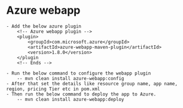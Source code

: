 # Azure webapp

	- Add the below azure plugin
		<!-- Azure webapp plugin -->
		<plugin> 
	        <groupId>com.microsoft.azure</groupId>  
	        <artifactId>azure-webapp-maven-plugin</artifactId>  
	        <version>1.8.0</version>
	    </plugin
	    <!-- Ends -->
	    
	- Run the below command to configure the webapp plugin
		-- mvn clean install azure-webapp:config
    - After that set the details like resource group name, app name, region, pricing Tier etc in pom.xml
    - Then run the below command to deploy the app to Azure.
    	-- mvn clean install azure-webapp:deploy